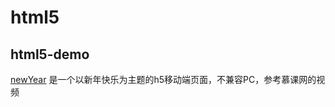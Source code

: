 # html5
## html5-demo
[newYear](https://jinjianhua727.github.io/html5/newYear.html) 是一个以新年快乐为主题的h5移动端页面，不兼容PC，参考慕课网的视频
